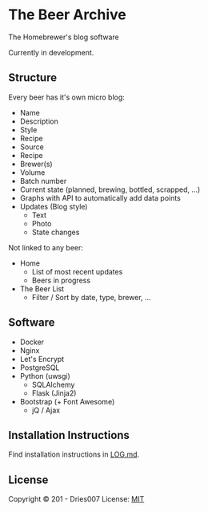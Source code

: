 The Beer Archive
================

The Homebrewer's blog software

Currently in development.


Structure
---------

Every beer has it's own micro blog:
- Name
- Description
- Style
- Recipe
- Source
- Recipe
- Brewer(s)
- Volume
- Batch number
- Current state (planned, brewing, bottled, scrapped, ...)
- Graphs with API to automatically add data points
- Updates (Blog style)
	- Text
	- Photo
	- State changes

Not linked to any beer:
- Home
	- List of most recent updates
	- Beers in progress
- The Beer List
	- Filter / Sort by date, type, brewer, ...


Software
--------

- Docker
- Nginx
- Let's Encrypt
- PostgreSQL
- Python (uwsgi)
	- SQLAlchemy
	- Flask (Jinja2)
- Bootstrap (+ Font Awesome)
	- jQ / Ajax


Installation Instructions
-------------------------

Find installation instructions in [LOG.md](LOG.md).


License
-------

Copyright &copy; 201 - Dries007
License: [MIT](LICENSE.md)

